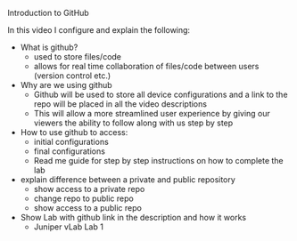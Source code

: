 
Introduction to GitHub

In this video I configure and explain the following:

- What is github?
   - used to store files/code
   - allows for real time collaboration of files/code between users (version control etc.)
- Why are we using github
  - Github will be used to store all device configurations and a link to the repo will be placed in all the video descriptions
  - This will allow a more streamlined user experience by giving our viewers the ability to follow along with us step by step
- How to use github to access:
   - initial configurations
   -  final configurations
   -  Read me guide for step by step instructions on how to complete the lab
- explain difference between a private and public repository
    - show access to a private repo
    - change repo to public repo
    - show access to a public repo
- Show Lab with github link in the description and how it works
   - Juniper vLab Lab 1

